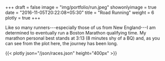 +++
draft = false
image = "img/portfolio/run.jpeg"
showonlyimage = true
date = "2016-11-05T20:22:08+05:30"
title = "Road Running"
weight = 6
plotly = true
+++

Like so many runners---especially those of us from New England---I am determined to eventually run a Boston Marathon qualifying time. My marathon personal best stands at 3:13 (8 minutes shy of a BQ) and, as you can see from the plot here, the journey has been long.
<!--more-->

{{< plotly json="/json/races.json" height="400px" >}}


